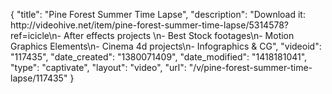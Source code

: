{
    "title": "Pine Forest Summer Time Lapse",
    "description": "Download it: http:\/\/videohive.net\/item\/pine-forest-summer-time-lapse\/5314578?ref=icicle\n- After effects projects \n- Best Stock footages\n- Motion Graphics Elements\n- Cinema 4d projects\n- Infographics & CG",
    "videoid": "117435",
    "date_created": "1380071409",
    "date_modified": "1418181041",
    "type": "captivate",
    "layout": "video",
    "url": "\/v\/pine-forest-summer-time-lapse\/117435"
}